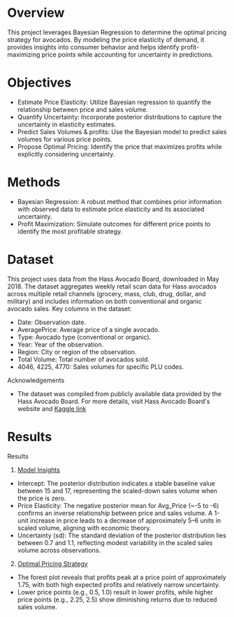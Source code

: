 # Overview 

This project leverages Bayesian Regression to determine the optimal pricing strategy for avocados. By modeling the price elasticity of demand, it provides insights into consumer behavior and helps identify profit-maximizing price points while accounting for uncertainty in predictions.

# Objectives
- Estimate Price Elasticity: Utilize Bayesian regression to quantify the relationship between price and sales volume.
- Quantify Uncertainty: Incorporate posterior distributions to capture the uncertainty in elasticity estimates.
- Predict Sales Volumes & profits: Use the Bayesian model to predict sales volumes for various price points.
- Propose Optimal Pricing: Identify the price that maximizes profits while explicitly considering uncertainty.

# Methods
- Bayesian Regression: A robust method that combines prior information with observed data to estimate price elasticity and its associated uncertainty.
- Profit Maximization: Simulate outcomes for different price points to identify the most profitable strategy.

# Dataset 
This project uses data from the Hass Avocado Board, downloaded in May 2018. The dataset aggregates weekly retail scan data for Hass avocados across multiple retail channels (grocery, mass, club, drug, dollar, and military) and includes information on both conventional and organic avocado sales.
Key columns in the dataset:
- Date: Observation date.
- AveragePrice: Average price of a single avocado.
- Type: Avocado type (conventional or organic).
- Year: Year of the observation.
- Region: City or region of the observation.
- Total Volume: Total number of avocados sold.
- 4046, 4225, 4770: Sales volumes for specific PLU codes.

Acknowledgements
- The dataset was compiled from publicly available data provided by the Hass Avocado Board. For more details, visit Hass Avocado Board's website and [Kaggle link](https://www.kaggle.com/datasets/neuromusic/avocado-prices)

# Results 
Results
1. [Model Insights](https://drive.google.com/file/d/1RKff-TGQjVrcYiGZahCmZO01zwru4W9Z/view?usp=drive_link)
- Intercept: The posterior distribution indicates a stable baseline value between 15 and 17, representing the scaled-down sales volume when the price is zero.
- Price Elasticity: The negative posterior mean for Avg_Price (~-5 to -6) confirms an inverse relationship between price and sales volume. A 1-unit increase in price leads to a decrease of approximately 5–6 units in scaled volume, aligning with economic theory.
- Uncertainty (sd): The standard deviation of the posterior distribution lies between 0.7 and 1.1, reflecting modest variability in the scaled sales volume across observations.

2. [Optimal Pricing Strategy](https://drive.google.com/file/d/1RLmVOYb3W4_1upy3Zbuc4GDb4dOYNw_i/view?usp=sharing)
- The forest plot reveals that profits peak at a price point of approximately 1.75, with both high expected profits and relatively narrow uncertainty.
- Lower price points (e.g., 0.5, 1.0) result in lower profits, while higher price points (e.g., 2.25, 2.5) show diminishing returns due to reduced sales volume.



  
